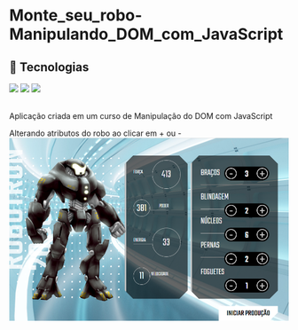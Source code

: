 # Monte_seu_robo-Manipulando_DOM_com_JavaScript

## 🚀 Tecnologias
<div>
  <img src="https://img.shields.io/badge/HTML-239120?style=for-the-badge&logo=html5&logoColor=white">
  <img src="https://img.shields.io/badge/CSS-239120?&style=for-the-badge&logo=css3&logoColor=white">
  <img src="https://img.shields.io/badge/JavaScript-F7DF1E?style=for-the-badge&logo=javascript&logoColor=black">
</div>
<!-- ## Tecnologias utilizadas durante o curso
* JavaScript
 -->
<!-- ## Tecnologias utilizadas no projeto
* HTML
* CSS -->
<br>

Aplicação criada em um curso de Manipulação do DOM com JavaScript

Alterando atributos do robo ao clicar em + ou -
![inicio](https://github.com/DeangellesES/Monte_seu_robo-Manipulando_DOM_com_JavaScript/blob/main/robo.png)

